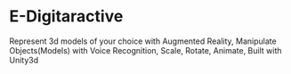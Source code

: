 # E-Digitaractive
 Represent 3d models of your choice with Augmented Reality, Manipulate Objects(Models) with Voice Recognition, Scale, Rotate, Animate, Built with Unity3d
